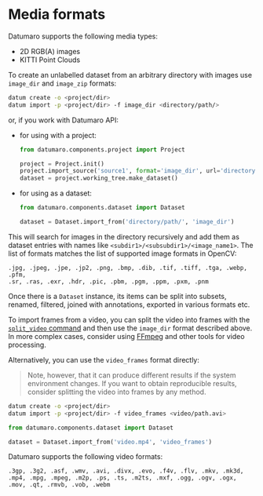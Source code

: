 # Media formats


Datumaro supports the following media types:
- 2D RGB(A) images
- KITTI Point Clouds

To create an unlabelled dataset from an arbitrary directory with images use
`image_dir` and `image_zip` formats:

``` bash
datum create -o <project/dir>
datum import -p <project/dir> -f image_dir <directory/path/>
```

or, if you work with Datumaro API:

- for using with a project:

  ```python
  from datumaro.components.project import Project

  project = Project.init()
  project.import_source('source1', format='image_dir', url='directory/path/')
  dataset = project.working_tree.make_dataset()
  ```

- for using as a dataset:

  ```python
  from datumaro.components.dataset import Dataset

  dataset = Dataset.import_from('directory/path/', 'image_dir')
  ```

This will search for images in the directory recursively and add
them as dataset entries with names like `<subdir1>/<subsubdir1>/<image_name1>`.
The list of formats matches the list of supported image formats in OpenCV:
```
.jpg, .jpeg, .jpe, .jp2, .png, .bmp, .dib, .tif, .tiff, .tga, .webp, .pfm,
.sr, .ras, .exr, .hdr, .pic, .pbm, .pgm, .ppm, .pxm, .pnm
```

Once there is a `Dataset` instance, its items can be split into subsets,
renamed, filtered, joined with annotations, exported in various formats etc.

To import frames from a video, you can split the video into frames with
the [`split_video` command](/docs/user-manual/command-reference/util#split-video)
and then use the `image_dir` format described above. In more complex cases,
consider using [FFmpeg](https://ffmpeg.org/) and other tools for
video processing.

Alternatively, you can use the `video_frames` format directly:

> Note, however, that it can produce different results if the system
> environment changes. If you want to obtain reproducible results, consider
> splitting the video into frames by any method.

``` bash
datum create -o <project/dir>
datum import -p <project/dir> -f video_frames <video/path.avi>
```

```python
from datumaro.components.dataset import Dataset

dataset = Dataset.import_from('video.mp4', 'video_frames')
```

Datumaro supports the following video formats:
```
.3gp, .3g2, .asf, .wmv, .avi, .divx, .evo, .f4v, .flv, .mkv, .mk3d,
.mp4, .mpg, .mpeg, .m2p, .ps, .ts, .m2ts, .mxf, .ogg, .ogv, .ogx,
.mov, .qt, .rmvb, .vob, .webm
```
